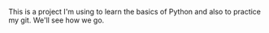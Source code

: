 This is a project I'm using to learn the basics of Python and also to practice my git. We'll see how we go.

